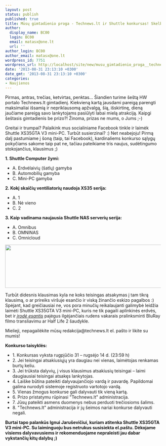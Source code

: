 ```yaml
---
layout: post
status: publish
published: true
title: Mūsų gimtadienio proga - Technews.lt ir Shuttle konkursas! Skelbiame laimingąjį!
author:
  display_name: BC00
  login: BC00
  email: matasx@one.lt
  url: ''
author_login: BC00
author_email: matasx@one.lt
wordpress_id: 7751
wordpress_url: http://localhost/site/new/musu_gimtadienio_proga__technewslt_ir_shuttle_konkursas/
date: '2013-08-31 23:13:10 +0300'
date_gmt: '2013-08-31 23:13:10 +0300'
categories:
- Naujienos
---
```

<p>
	Pirmas, antras, trečias, ketvirtas, penktas... &Scaron;iandien turime &scaron;e&scaron;tą HW portalo Technews.lt gimtadienį. Kiekvieną kartą jausdami pareigą parengti maksimaliai i&scaron;samią ir nepriklausomą apžvalgą, &scaron;ią, i&scaron;skirtinę, dieną jaučiame pareigą savo lankytojams pasiūlyti labai mielą atrakciją. Kaipgi &scaron;e&scaron;tasis gimtadienis be prizo?! Žinoma, prizas ne mums, o Jums ;-)</p>
<p>
	Greitai ir trumpai? Palaikink mus socialiniame Facebook tinkle ir laimėk Shuttle XS35GTA V3 mini-PC. Turbūt susierzinai? :) Net neabejoju! Pirmą dalį pastumiame į &scaron;oną (taip, tai Facebook), kardinaliems konkurso sąlygų pokyčiams sakome taip pat ne, tačiau pateikiame tris naujus, sudėtingumo stokojančius, klausimus ;)</p>
<p>
	<strong>1. Shuttle Computer žymi: </strong></p>
<ul>
<li>
		A. Erdvėlaivių (&scaron;atlų) gamyba</li>
<li>
		B. Automobilių gamyba</li>
<li>
		C. Mini-PC gamyba</li>
</ul>
<p>
	<strong>2. Kokį skaičių ventiliatorių naudoja XS35 serija:</strong></p>
<ul>
<li>
		A. 1</li>
<li>
		B. Nė vieno</li>
<li>
		C. 2</li>
</ul>
<p>
	<strong>3. Kaip vadinama naujausia Shuttle NAS serverių serija:</strong></p>
<ul>
<li>
		A. Omnibus</li>
<li>
		B. OMNINAS</li>
<li>
		C. Omnicloud</li>
</ul>
<p>
	<a href="http://www.shuttle.eu/"><img alt="" src="http://technews.lt/userfiles/XS35GTAV3_Technews.jpg" style="width: 520px; height: 140px;" /></a></p>
<p>
	Turbūt didesnis klausimas kyla ne koks teisingas atsakymas į tam tikrą klausimą, o ar prireiks vir&scaron;uje esančio ir viską žinančio eskizo pagalbos :) Spėjant, kad greičiausiai ne, vos pora minučių reikalaujanti galimybė leidžia laimėti Shuttle XS35GTA V3 mini-PC, kuris ne tik pagaili aplinkinės erdvės, bet ir <a href="http://www.technews.lt/naujiena/n/a/shuttle_xs35gta_v3_nettopas.html"><em>įrodė esantis</em></a> pajėgus ilgėjančiais rudens vakarais pralinksminti BluRay filmo transliavimu ar Half Life 2 &scaron;audykle.</p>
<p>
	Mielieji, nepagailėkite mūsų redakcija@technews.lt el. pa&scaron;to ir likite su mumis!</p>
<p>
	<strong>Konkurso taisyklės:</strong></p>
<ul>
<li>
		1. Konkursas vyksta rugpjūčio 31 &ndash; rugsėjo 14 d. (23:59 h)</li>
<li>
		2. Jei teisingai atsakiusiųjų yra daugiau nei vienas, laimėtojas renkamas burtų keliu.</li>
<li>
		3. Jei trūksta dalyvių, į visus klausimus atsakiusių teisingai &ndash; laimi daugiausiai teisingai atsakęs lankytojas.</li>
<li>
		4. Lai&scaron;ke būtina pateikti dalyvaujančiojo vardą ir pavardę. Papildomai galima nurodyti sistemoje registruoto vartotojo vardą.</li>
<li>
		5. Vienas žmogus konkurse gali dalyvauti tik vieną kartą.</li>
<li>
		6. Prizo pristatymu rūpinasi &quot;Technews.lt&quot; administracija.</li>
<li>
		7. Jūsų pateikti asmens duomenys nebus perduoti trečiosioms &scaron;alims.</li>
<li>
		8. &quot;Technews.lt&quot; administracija ir jų &scaron;eimos nariai konkurse dalyvauti negali.</li>
</ul>
<p>
	<strong>Burtai tapo palankūs Ignui Jaru&scaron;evičiui, kuriam atitenka Shuttle XS35GTA V3 mini-PC. Su laiminguoju bus netrukus susisiekta el.pa&scaron;tu. Dėkojame visiems dalyvavusiems ir rekomenduojame nepraleisti jau dabar vykstančių kitų dalybų ;)<br />
	</strong></p>
